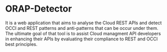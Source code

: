 # ORAP-Detector
It is a web application that aims to analyse the Cloud REST APIs and detect OCCI and REST patterns and anti-patterns that can be occur under them. The ultimate goal of that tool is to assist Cloud managment API developers in enhancing their APIs by evaluating their compliance to REST and OCCI best principles.
